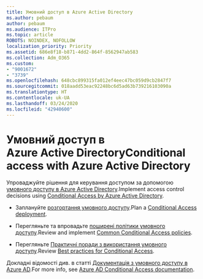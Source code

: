 ```yaml
---
title: Умовний доступ в Azure Active Directory
ms.author: pebaum
author: pebaum
ms.audience: ITPro
ms.topic: article
ROBOTS: NOINDEX, NOFOLLOW
localization_priority: Priority
ms.assetid: 686e8f18-b871-4dd2-864f-8562947ab583
ms.collection: Adm_O365
ms.custom:
- "9001672"
- "3739"
ms.openlocfilehash: 648cbc899315fa012ef4eec47bc059d9cb2847f7
ms.sourcegitcommit: 018aadd53eac92248bc6d5ad63b739216103090a
ms.translationtype: HT
ms.contentlocale: uk-UA
ms.lasthandoff: 03/24/2020
ms.locfileid: "42940600"
---
```

# <a name="conditional-access-with-azure-active-directory"></a><span data-ttu-id="1c892-102">Умовний доступ в Azure Active Directory</span><span class="sxs-lookup"><span data-stu-id="1c892-102">Conditional access with Azure Active Directory</span></span>

<span data-ttu-id="1c892-103">Упроваджуйте рішення для керування доступом за допомогою [умовного доступу в Azure Active Directory](https://docs.microsoft.com/azure/active-directory/conditional-access/overview).</span><span class="sxs-lookup"><span data-stu-id="1c892-103">Implement access control decisions using [Conditional Access by Azure Active Directory](https://docs.microsoft.com/azure/active-directory/conditional-access/overview).</span></span>

- <span data-ttu-id="1c892-104">Заплануйте [розгортання умовного доступу](https://docs.microsoft.com/azure/active-directory/conditional-access/plan-conditional-access).</span><span class="sxs-lookup"><span data-stu-id="1c892-104">Plan a [Conditional Access deployment](https://docs.microsoft.com/azure/active-directory/conditional-access/plan-conditional-access).</span></span> 

- <span data-ttu-id="1c892-105">Перегляньте та впровадьте [поширені політики умовного доступу](https://docs.microsoft.com/azure/active-directory/conditional-access/concept-conditional-access-policy-common).</span><span class="sxs-lookup"><span data-stu-id="1c892-105">Review and implement [Common Conditional Access policies](https://docs.microsoft.com/azure/active-directory/conditional-access/concept-conditional-access-policy-common).</span></span>

- <span data-ttu-id="1c892-106">Перегляньте [Практичні поради з використання умовного доступу](https://docs.microsoft.com/azure/active-directory/conditional-access/best-practices).</span><span class="sxs-lookup"><span data-stu-id="1c892-106">Review [Best practices for Conditional Access](https://docs.microsoft.com/azure/active-directory/conditional-access/best-practices).</span></span>

<span data-ttu-id="1c892-107">Докладні відомості див. в статті [Документація з умовного доступу в Azure AD](https://docs.microsoft.com/azure/active-directory/conditional-access/).</span><span class="sxs-lookup"><span data-stu-id="1c892-107">For more info, see [Azure AD Conditional Access documentation](https://docs.microsoft.com/azure/active-directory/conditional-access/).</span></span>

